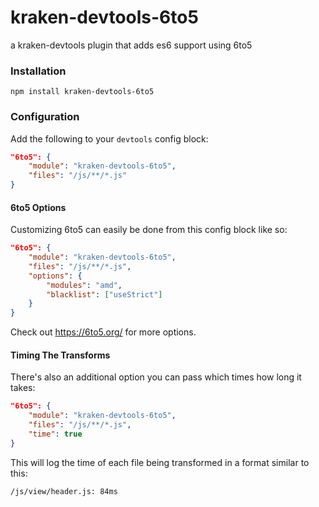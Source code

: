 kraken-devtools-6to5
====================

a kraken-devtools plugin that adds es6 support using 6to5

### Installation

`npm install kraken-devtools-6to5`

### Configuration

Add the following to your `devtools` config block:

```json
"6to5": {
    "module": "kraken-devtools-6to5",
    "files": "/js/**/*.js"
}
```

#### 6to5 Options

Customizing 6to5 can easily be done from this config block like so:

```json
"6to5": {
    "module": "kraken-devtools-6to5",
    "files": "/js/**/*.js",
    "options": {
    	"modules": "amd",
		"blacklist": ["useStrict"]
    }
}
```

Check out https://6to5.org/ for more options.

#### Timing The Transforms

There's also an additional option you can pass which times how long it takes:

```json
"6to5": {
    "module": "kraken-devtools-6to5",
    "files": "/js/**/*.js",
    "time": true
}
```

This will log the time of each file being transformed in a format similar to this:

`/js/view/header.js: 84ms`